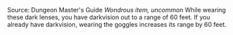 Source: Dungeon Master's Guide
*Wondrous item, uncommon*
While wearing these dark lenses, you have darkvision out to a range of 60 feet. If you already have darkvision, wearing the goggles increases its range by 60 feet.